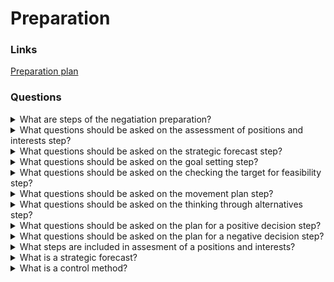 # Preparation

### Links

[Preparation plan](Plan_podgotovki_k_peregovoram.pdf)

### Questions

<details>
  <summary>What are steps of the negatiation preparation?</summary>

* Assessment of positions and interests
* Strategic forecast
* Goal settings
* Сhecking the target for feasibility
* Movement plan
* Thinking through alternatives
* Plan for a positive decision
* Plan for a negative decision

</details>

<details>
  <summary>What questions should be asked on the assessment of positions and interests step?</summary>

* What a relationship history with a second side? How is it possible to use it?
* What allows to strengthen/let loose positions?
* What is a main pain point of the second side? What are true interests?
* What are our common interests?

</details>

<details>
  <summary>What questions should be asked on the strategic forecast step?</summary>

* Who am I for the second side?
* How a partner sees me?

</details>

<details>
  <summary>What questions should be asked on the goal setting step?</summary>

* Where I want to go?
* What I want to get or do?

</details>

<details>
  <summary>What questions should be asked on the checking the target for feasibility step?</summary>

* Is it possible to make the goals?
* What is depended on my actions?

</details>

<details>
  <summary>What questions should be asked on the movement plan step?</summary>

* How I will move to the target?
* What are steps allow me to get a wish result?

</details>

<details>
  <summary>What questions should be asked on the thinking through alternatives step?</summary>

* What a result of a negotiation will be optimal for me?
* What a result of a negotiation will be bad for me?
* What is a minimal available result?
* Where is a border after which a negotiation doesn't have sence?

</details>

<details>
  <summary>What questions should be asked on the plan for a positive decision step?</summary>

* What is next?
* What will I do if we agree to my terms?

</details>

<details>
  <summary>What questions should be asked on the plan for a negative decision step?</summary>

* What is next?
* What will I do if we disagree to my terms?

</details>

<details>
  <summary>What steps are included in assesment of a positions and interests?</summary>

* Evaluation of a relationship history (constructive and unconstructive moments)
* Understand what strengthens and weakens your position
* Understand what the other side wants
* See common interests

</details>

<details>
  <summary>What is a strategic forecast?</summary>

It is an attempt to see yourself by a partner's eyes. Astimate vectors of strategic importance and difficulty getting a replacement.

Types:
* Lever
* Partner
* Shop
* Opportunity

</details>

<details>
  <summary>What is a control method?</summary>

It is needed to recognize what you can control.

* Model they (or world) - it is targets, that are outsiede the control zone.
* Model I - it is targets, that are inside the control zone.

</details>
